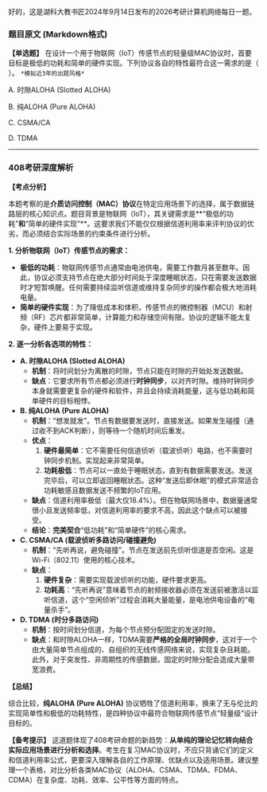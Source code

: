 好的，这是湖科大教书匠2024年9月14日发布的2026考研计算机网络每日一题。

### 题目原文 (Markdown格式)

**【单选题】** 在设计一个用于物联网（IoT）传感节点的轻量级MAC协议时，首要目标是极低的功耗和简单的硬件实现。下列协议各自的特性最符合这一需求的是（ ）。 `*模拟近3年的出题风格*`

A. 时隙ALOHA (Slotted ALOHA) 

B. 纯ALOHA (Pure ALOHA) 

C. CSMA/CA 

D. TDMA

------

### 408考研深度解析

**【考点分析】**

本题考察的是**介质访问控制（MAC）协议**在特定应用场景下的选择，属于数据链路层的核心知识点。题目背景是物联网（IoT），其关键需求是**“极低的功耗”**和**“简单的硬件实现”**。这要求我们不能仅仅根据信道利用率来评判协议的优劣，而必须结合实际场景的约束条件进行分析。

**1. 分析物联网（IoT）传感节点的需求：**

- **极低的功耗**：物联网传感节点通常由电池供电，需要工作数月甚至数年。因此，协议必须支持节点在绝大部分时间处于深度睡眠状态，只在需要发送数据时才短暂唤醒。任何需要持续监听信道或维持复杂同步的操作都会极大地消耗电量。
- **简单的硬件实现**：为了降低成本和体积，传感节点的微控制器（MCU）和射频（RF）芯片都非常简单，计算能力和存储空间有限。协议的逻辑不能太复杂，硬件上要易于实现。

**2. 逐一分析各选项的特性：**

- **A. 时隙ALOHA (Slotted ALOHA)**
  - **机制**：将时间划分为离散的时隙，节点只能在时隙的开始处发送数据。
  - **缺点**：它要求所有节点都必须进行**时钟同步**，以对齐时隙。维持时钟同步本身就需要更复杂的硬件和软件，并且会持续消耗能量，这与低功耗和简单硬件的目标相悖。
- **B. 纯ALOHA (Pure ALOHA)**
  - **机制**：“想发就发”。节点有数据要发送时，直接发送。如果发生碰撞（通过收不到ACK判断），则等待一个随机时间后重发。
  - **优点**：
    1. **硬件最简单**：它不需要任何信道侦听（载波侦听）电路，也不需要时钟同步机制。实现起来非常简单。
    2. **功耗极低**：节点可以一直处于睡眠状态，直到有数据需要发送。发送完毕后，可以立即返回睡眠状态。这种“发送后即休眠”的模式非常适合功耗敏感且数据发送不频繁的IoT应用。
  - **缺点**：信道利用率极低（最大仅18.4%）。但在物联网场景中，数据量通常很小且发送频率低，对信道利用率的要求不高，因此这个缺点可以被接受。
  - **结论**：**完美契合**“低功耗”和“简单硬件”的核心需求。
- **C. CSMA/CA (载波侦听多路访问/碰撞避免)**
  - **机制**：“先听再说，避免碰撞”。节点在发送前先侦听信道是否空闲。这是Wi-Fi（802.11）使用的核心技术。
  - **缺点**：
    1. **硬件复杂**：需要实现载波侦听的功能，硬件要求更高。
    2. **功耗高**：“先听再说”意味着节点的射频接收器必须在发送前被激活以监听信道，这个“空闲侦听”过程会消耗大量能量，是电池供电设备的“电量杀手”。
- **D. TDMA (时分多路访问)**
  - **机制**：按时间划分信道，为每个节点预分配固定的发送时隙。
  - **缺点**：和时隙ALOHA一样，TDMA需要**严格的全局时钟同步**，这对于一个由大量简单节点组成的、自组织的无线传感网络来说，实现复杂且耗能。此外，对于突发性、非周期性的传感数据，固定的时隙分配会造成大量带宽浪费。

**【总结】**

综合比较，**纯ALOHA (Pure ALOHA)** 协议牺牲了信道利用率，换来了无与伦比的实现简单性和极低的功耗特性，是四种协议中最符合物联网传感节点“轻量级”设计目标的。

**【备考提示】** 这道题体现了408考研命题的新趋势：**从单纯的理论记忆转向结合实际应用场景进行分析和选择**。考生在复习MAC协议时，不应只背诵它们的定义和信道利用率公式，更要深入理解各自的工作原理、优缺点以及适用场景。建议整理一个表格，对比分析各类MAC协议（ALOHA、CSMA、TDMA、FDMA、CDMA）在复杂度、功耗、效率、公平性等方面的特点。